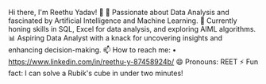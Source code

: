 

Hi there, I'm Reethu Yadav! 👋
👀 Passionate about Data Analysis and fascinated by Artificial Intelligence and Machine Learning.
🌱 Currently honing skills in SQL, Excel for data analysis, and exploring AIML algorithms.
📊 Aspiring Data Analyst with a knack for uncovering insights and enhancing decision-making.
📫 How to reach me: • https://www.linkedin.com/in/reethu-y-87458924b/ 
😄 Pronouns: REET
⚡ Fun fact: I can solve a Rubik's cube in under two minutes!

<!---
Reethuyadav/Reethuyadav is a ✨ special ✨ repository because its `README.md` (this file) appears on your GitHub profile.
You can click the Preview link to take a look at your changes.
--->
